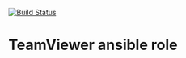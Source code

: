 [![Build Status](https://travis-ci.org/wtanaka/ansible-teamviewer.svg?branch=master)](https://travis-ci.org/wtanaka/ansible-teamviewer)

TeamViewer ansible role
=======================
